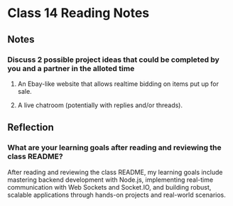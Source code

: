 # Class 14 Reading Notes

## Notes

### Discuss 2 possible project ideas that could be completed by you and a partner in the alloted time

1. An Ebay-like website that allows realtime bidding on items put up for sale.

2. A live chatroom (potentially with replies and/or threads).

## Reflection

### What are your learning goals after reading and reviewing the class README?

After reading and reviewing the class README, my learning goals include mastering backend development with Node.js, implementing real-time communication with Web Sockets and Socket.IO, and building robust, scalable applications through hands-on projects and real-world scenarios.
